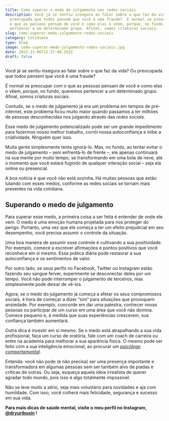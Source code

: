 ```yaml
---
title: Como superar o medo de julgamento nas redes sociais
description: Você já se sentiu insegura ao falar sobre o que faz da vida? Ou
  preocupada que todos pensem que você é uma fraude?  É normal se preocupar com
  o que as pessoas pensam de você e como elas o vêem, porque, no fundo, queremos
  pertencer a um determinado grupo. Afinal, somos criaturas sociais.
slug: como-superar-medo-julgamento-redes-sociais
category: Cotidiano
type: blog
image: como-superar-medo-julgamento-redes-sociais.jpg
date: 2022-12-06T12:37:40.252Z
draft: false
---
```


Você já se sentiu insegura ao falar sobre o que faz da vida? Ou preocupada que todos pensem que você é uma fraude?

É normal se preocupar com o que as pessoas pensam de você e como elas o vêem, porque, no fundo, queremos pertencer a um determinado grupo. Afinal, somos criaturas sociais.

Contudo, se o medo de julgamento já era um problema em tempos de pré-internet, este problema ficou muito maior quando passamos a ter milhões de pessoas desconhecidas nos julgando através das _redes sociais_.

Esse medo de julgamento potencializado pode ser um grande impedimento para fazermos nosso melhor trabalho, corrói nossa autoconfiança e inibe a criatividade. Ninguém quer isso.

Muita gente simplesmente tenta ignorá-lo. Mas, no fundo, ao tentar evitar o medo de julgamento – sem enfrentá-lo de frente –, ele apenas continuará na sua mente por muito tempo, se transformando em uma bola de neve, até o momento que você estará fugindo de qualquer interação social – seja ela online ou presencial.

A boa notícia é que você não está sozinha. Há muitas pessoas que estão lutando com esses medos, conforme as redes sociais se tornam mais presentes na vida cotidiana.

## []()Superando o medo de julgamento

Para superar esse medo, a primeira coisa a ser feita é entender de onde ele vem. O medo é uma emoção humana projetada para nos proteger do perigo. Portanto, uma vez que ele começa a ter um efeito prejudicial em seu desempenho, você precisa assumir o controle da situação.

Uma boa maneira de assumir esse controle é cultivando a sua positividade. Por exemplo, comece a escrever afirmações e pontos positivos que você reconhece em si mesmo. Essa prática diária pode restaurar a sua autoconfiança e os sentimentos de valor.

Por outro lado, se seus perfis no Facebook, Twitter ou Instagram estão fazendo seu sangue ferver, experimente se desconectar deles por um tempo. Você não pode interromper o julgamento de terceiros, mas simplesmente pode deixar de vê-los.

Agora, se o medo do julgamento já começa a afetar os seus compromissos sociais, é hora de começar a dizer “sim” para situações que provoquem ansiedade. Por exemplo, concorde em dar uma palestra, conhecer novas pessoas ou participar de um curso em uma área que você não domina. Comece pequeno e, à medida que suas experiências crescerem, sua confiança também aumentará.

Outra dica é investir em si mesmo. Se o medo está atrapalhando a sua vida profissional, faça um curso de oratória, fale com um coach de carreira ou entre na academia para melhorar a sua aparência física. O mesmo pode ser feito com a sua inteligência emocional, ao procurar um _[psicólogo comportamental](https://yuribusin.com.br/)_.

Entenda: você não pode (e não precisa) ser uma presença importante e transformadora em algumas pessoas sem ser também alvo de piadas e críticas de outras. Ou seja, esqueça aquela ideia irrealista de querer agradar todo mundo, pois isso é algo totalmente impossível.

Não se leve muito a sério, seja mais voluntário para novidades e aja com humildade. Com isso, você colherá mais felicidade, segurança e sucesso em sua vida.

**Para mais dicas de saúde mental, visite o meu perfil no Instagram, [@dryuribusin](https://www.instagram.com/dryuribusin/) !**
